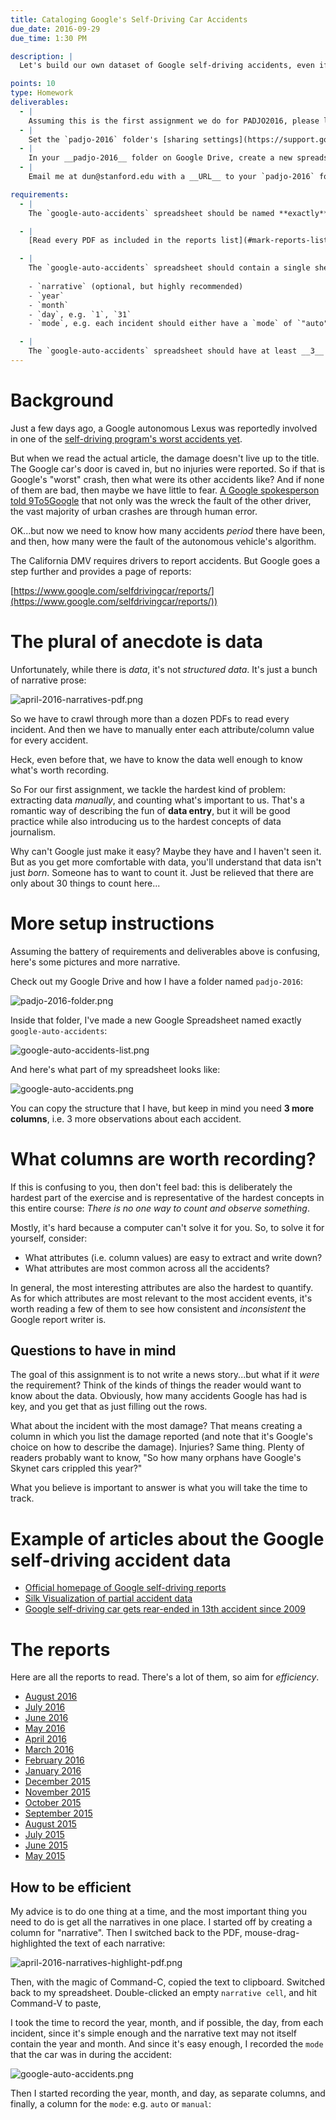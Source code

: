 ```yaml
---
title: Cataloging Google's Self-Driving Car Accidents
due_date: 2016-09-29 
due_time: 1:30 PM

description: |
  Let's build our own dataset of Google self-driving accidents, even if it means reading each of their monthly reports and manually recording the accident information into a spreadsheet.

points: 10
type: Homework
deliverables:
  - |
    Assuming this is the first assignment we do for PADJO2016, please login to your Google Drive (your Stanford or your personal Google account is fine) and __create a new folder__ named `padjo-2016`
  - |
    Set the `padjo-2016` folder's [sharing settings](https://support.google.com/docs/answer/2494893?co=GENIE.Platform%3DDesktop&hl=en) so that read-only access is given to the user: `dun@stanford.edu`
  - |
    In your __padjo-2016__ folder on Google Drive, create a new spreadsheet named: __google-auto-accidents__ (exact spelling and capitalization). By default, it should be accessible to me since it's in your `padjo-2016` folder.
  - |
    Email me at dun@stanford.edu with a __URL__ to your `padjo-2016` folder. The easiest way to get this URL is to right-click the folder to bring up the pop-up menu, then "Get a shareable link".

requirements:
  - |
    The `google-auto-accidents` spreadsheet should be named **exactly** that: `google-auto-accidents`

  - | 
    [Read every PDF as included in the reports list](#mark-reports-list) at the bottom of this page. Some PDFs have no accidents.

  - |
    The `google-auto-accidents` spreadsheet should contain a single sheet with at least these fields:
    
    - `narrative` (optional, but highly recommended)
    - `year`
    - `month`
    - `day`, e.g. `1`, `31`
    - `mode`, e.g. each incident should either have a `mode` of `"auto"` or `"manual"`

  - |
    The `google-auto-accidents` spreadsheet should have at least __3__ more columns of your choosing that you think would be useful when analyzing the accident data, such as the nearest `city` where the accident took place.
---
```



# Background

Just a few days ago, a Google autonomous Lexus was reportedly involved in one of the [self-driving program's worst accidents yet](https://9to5google.com/2016/09/23/googles-self-driving-car-was-today-in-what-appears-to-be-its-worst-accident-yet/). 

But when we read the actual article, the damage doesn't live up to the title. The Google car's door is caved in, but no injuries were reported. So if that is Google's "worst" crash, then what were its other accidents like? And if none of them are bad, then maybe we have little to fear. [A Google spokesperson told 9To5Google](https://9to5google.com/2016/09/23/googles-self-driving-car-was-today-in-what-appears-to-be-its-worst-accident-yet/) that not only was the wreck the fault of the other driver, the vast majority of urban crashes are through human error.

OK...but now we need to know how many accidents _period_ there have been, and then, how many were the fault of the autonomous vehicle's algorithm.

The California DMV requires drivers to report accidents. But Google goes a step further and provides a page of reports:

[https://www.google.com/selfdrivingcar/reports/](https://www.google.com/selfdrivingcar/reports/))


# The plural of anecdote is data

Unfortunately, while there is _data_, it's not _structured data_. It's just a bunch of narrative prose:

<img src="images/april-2016-narratives-pdf.png" alt="april-2016-narratives-pdf.png">



So we have to crawl through more than a dozen PDFs  to read every incident. And then we have to manually enter each attribute/column value for every accident.

Heck, even before that, we have to know the data well enough to know what's worth recording. 


So For our first assignment, we tackle the hardest kind of problem: extracting data _manually_, and counting what's important to us. That's a romantic way of describing the fun of __data entry__, but it will be good practice while also introducing us to the hardest concepts of data journalism. 


Why can't Google just make it easy? Maybe they have and I haven't seen it. But as you get more comfortable with data, you'll understand that data isn't just _born_. Someone has to want to count it. Just be relieved that there are only about 30 things to count here...






# More setup instructions

Assuming the battery of requirements and deliverables above is confusing, here's some pictures and more narrative.

Check out my Google Drive and how I have a folder named `padjo-2016`:


<img src="images/padjo-2016-folder.png" alt="padjo-2016-folder.png">

Inside that folder, I've made a new Google Spreadsheet named exactly `google-auto-accidents`:

<img src="images/google-auto-accidents-list.png" alt="google-auto-accidents-list.png">

And here's what part of my spreadsheet looks like:

<img src="images/google-auto-accidents.png" alt="google-auto-accidents.png">

You can copy the structure that I have, but keep in mind you need __3 more columns__, i.e. 3 more observations about each accident.





# What columns are worth recording?

If this is confusing to you, then don't feel bad: this is deliberately the hardest part of the exercise and is representative of the hardest concepts in this entire course: *There is no one way to count and observe something*.

Mostly, it's hard because a computer can't solve it for you. So, to solve it for yourself, consider:

- What attributes (i.e. column values) are easy to extract and write down?
- What attributes are most common across all the accidents?

In general, the most interesting attributes are also the hardest to quantify. As for which attributes are most relevant to the most accident events, it's worth reading a few of them to see how consistent and *inconsistent* the Google report writer is.


## Questions to have in mind

The goal of this assignment is to not write a news story...but what if it _were_ the requirement? Think of the kinds of things the reader would want to know about the data. Obviously, how many accidents Google has had is key, and you get that as just filling out the rows.

What about the incident with the most damage? That means creating a column in which you list the damage reported (and note that it's Google's choice on how to describe the damage). Injuries? Same thing. Plenty of readers probably want to know, "So how many orphans have Google's Skynet cars crippled this year?"

What you believe is important to answer is what you will take the time to track.



# Example of articles about the Google self-driving accident data

- [Official homepage of Google self-driving reports](https://www.google.com/selfdrivingcar/reports/)
- [Silk Visualization of partial accident data](https://google-self-driving-car-incidents.silk.co/)
- [Google self-driving car gets rear-ended in 13th accident since 2009](http://arstechnica.com/tech-policy/2015/06/google-self-driving-car-gets-rear-ended-in-13th-accident-since-2009/)



<a id="mark-reports-list"></a>

# The reports

Here are all the reports to read. There's a lot of them, so aim for _efficiency_.



- [August 2016](https://www.google.com/selfdrivingcar/files/reports/report-0816.pdf)
- [July 2016](https://www.google.com/selfdrivingcar/files/reports/report-0716.pdf)
- [June 2016](https://www.google.com/selfdrivingcar/files/reports/report-0616.pdf)
- [May 2016](https://www.google.com/selfdrivingcar/files/reports/report-0516.pdf)
- [April 2016](https://www.google.com/selfdrivingcar/files/reports/report-0416.pdf)
- [March 2016](https://www.google.com/selfdrivingcar/files/reports/report-0316.pdf)
- [February 2016](https://www.google.com/selfdrivingcar/files/reports/report-0216.pdf)
- [January 2016](https://www.google.com/selfdrivingcar/files/reports/report-0116.pdf)
- [December 2015](https://www.google.com/selfdrivingcar/files/reports/report-1215.pdf)
- [November 2015](https://www.google.com/selfdrivingcar/files/reports/report-1115.pdf)
- [October 2015](https://www.google.com/selfdrivingcar/files/reports/report-1015.pdf)
- [September 2015](https://www.google.com/selfdrivingcar/files/reports/report-0915.pdf)
- [August 2015](https://www.google.com/selfdrivingcar/files/reports/report-0815.pdf)
- [July 2015](https://www.google.com/selfdrivingcar/files/reports/report-0715.pdf)
- [June 2015](https://www.google.com/selfdrivingcar/files/reports/report-0615.pdf)
- [May 2015](https://www.google.com/selfdrivingcar/files/reports/report-0515.pdf)



## How to be efficient


My advice is to do one thing at a time, and the most important thing you need to do is get all the narratives in one place. I started off by creating a column for "narrative". Then I switched back to the PDF, mouse-drag-highlighted the text of each narrative:

<img src="images/april-2016-narratives-highlight-pdf.png" alt="april-2016-narratives-highlight-pdf.png">

Then, with the magic of Command-C, copied the text to clipboard. Switched back to my spreadsheet. Double-clicked an empty `narrative cell`, and hit Command-V to paste,

I took the time to record the year, month, and if possible, the day, from each incident, since it's simple enough and the narrative text may not itself contain the year and month. And since it's easy enough, I recorded the `mode` that the car was in during the accident:


<img src="images/google-auto-accidents.png" alt="google-auto-accidents.png">


Then I started recording the year, month, and day, as separate columns, and finally, a column for the `mode`: e.g. `auto` or `manual`:






